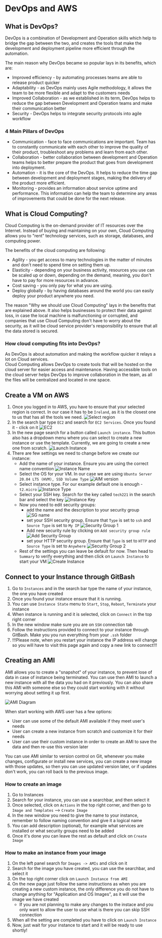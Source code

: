 # DevOps and AWS

## What is DevOps?

DevOps is a combination of Development and Operation skills which help to bridge the gap between the two, and creates the tools that make the development and deployment pipeline more efficient through the automation.

The main reason why DevOps became so popular lays in its benefits, which are:

* Improved efficiency - by automating processes teams are able to release product quicker
* Adaptability - as DevOps mainly uses Agile methodology, it allows the team to be more flexible and adapt to the customers needs
* Improved Collaboration - as we established in its term, DevOps helps to reduce the gap between Development and Operation teams and make their communication better
* Security - DevOps helps to integrate security protocols into agile workflow

### 4 Main Pillars of DevOps

* Communication - face to face communications are important. Team has to constantly communicate with each other to improve the quality of their product, troubleshoot any problems and learn from each other.
* Collaboration - better collaboration between development and Operation teams helps to better prepare the product that goes from development into deployment.
* Automation - it is the core of the DevOps. It helps to reduce the time gap between development and deployment stages, making the delivery of the product more efficient.
* Monitoring - provides an information about service uptime and performance. This information can help the team to determine any areas of improvements that could be done for the next release.



## What is Cloud Computing?

Cloud Computing is the on-demand provider of IT resources over the Internet. Instead of buying and maintaining on your own, Cloud Computing allows you to "rent" technology services, such as storage, databases, and computing power.

The benefits of the cloud computing are following:
* Agility - you get access to many technologies in the matter of minutes and don't need to spend time on setting them up.
* Elasticity - depending on your business activity, resources you use can be scaled up or down, depending on the demand, meaning, you don't have to pay for more resources in advance.
* Cost saving - you only pay for what you are using.
* Deploy globally - by having databases around the world you can easily deploy your product anywhere you need.

The reason "Why we should use Cloud Computing" lays in the benefits that are explained above. 
It also helps businesses to protect their data against loss, in case the local machine is malfunctioning or corrupted, and companies that use Cloud Computing don't have to worry about the security, as it will be cloud service provider's responsibility to ensure that all the data stored is secured.

### How cloud computing fits into DevOps?

As DevOps is about automation and making the workflow quicker it relays a lot on Cloud services.  
Cloud Computing allows DevOps to create tools that will be hosted on the cloud server for easier access and maintenance.
Having accessible tools on the cloud server helps DevOps to improve collaboration in the team, as all the files will be centralized and located in one space. 


## Create a VM on AWS

1. Once you logged in to AWS, you have to ensure that your selected region is correct. In our case it has to be `Ireland`, as it is the closest one to us that has all the tools we need.
   ![Select region](resources/aws_region.JPG)
2. In the search bar type `EC2` and search for `EC2 Services`. Once you found it - click on it
   ![EC2](resources/ec2_search.JPG)
3. In the new page search for a button called `Launch instance`. This button also has a dropdown menu where you can select to create a new instance or use the template. Currently, we are going to create a new one from scratch.
   ![Launch Instance](resources/launch_instance.JPG)
4. There are few settings we need to change before we create our instance:
   * Add the name of your instance. Ensure you are using the correct name convention
      ![Instance Name](resources/instance_name.JPG)
   * Select the OS for your VM. In our case we are using `Ubuntu Server 20.04 LTS (HVM), SSD Volume Type`
      ![AIM version](resources/vm_os_version.JPG)
   * Select instance type. For our example default one is enough - `t2.micro`
      ![Instance Type](resources/instance_type.JPG)
   * Select your SSH key. Search for the key called `tech221` in the search bar and select the key
      ![Instance Key](resources/instance_key.JPG)
   * Now you need to edit security groups:
      * add the name and the description to your security group
         ![SG name](resources/network_settings_name.JPG)
      * set your SSH security group. Ensure that `Type` is set to `ssh` and `Source Type` is set to `My IP`
         ![Security Group 1](resources/security_group_1.JPG)
      * Add new security rule by clicking on `Add security group rule`
         ![Add Security Group](resources/add_security_group.JPG)
      * set your HTTP security group. Ensure that `Type` is set to `HTTP` and `Source Type` is set to `Anywhere`
         ![Security Group 2](resources/security_group_2.JPG)
   * Rest of the settings you can leave be default for now. Then head to `Summary` to verify everything and then click on `Launch Instance` to start your VM
      ![Create Instance](resources/launch_created_instance.JPG)
   
## Connect to your Instance through GitBash

1. Go to `Instances` and in the search bar type the name of your instance, the one you have created
2. Once you found your instance ensure that it is running. 
3. You can use `Instance State` menu to `Start`, `Stop`, `Reboot`, `Terminate` your instance
4. When instance is running and it is selected, click on `Connect` in the top right corner
5. In the new window make sure you are on `SSH` connection tab
6. Follow the instructions provided to connect to your instance through GitBash. Make you you run everything from your `.ssh` folder
7. !!!Please note, when you restart your instance the IP address will change so you will have to visit this page again and copy a new link to connect!!!


## Creating an AMI
AMI allows you to create a "snapshot" of your instance, to prevent lose of data in case of instance being terminated. You can use then AMI to launch a new instance with all the data you had on it previously. You can also share this AMI with someone else so they could start working with it without worrying about setting it up first.

![AMI Diagram](resources/custom_ami_1.gif)

When start working with AWS user has a few options:
* User can use some of the default AMI available if they meet user's needs
* User can create a new instance from scratch and customize it for their needs
* User can use their custom instance in order to create an AMI to save the data and then re-use this version later

You can use AMI similar to version control on Git, whenever you make changes, configurate or install new services, you can create a new image with those updates, so then you can use updated version later, or if updates don't work, you can roll back to the previous image.


### How to create an image

1. Go to Instances
2. Search for your instance, you can use a searchbar, and then select it
3. Once selected, click on `Actions` in the top right corner, and then go to `Image and Templates` --> `Create Image`
4. In the new window you need to give the name to your instance, remember to follow naming convention and give it a logical name
5. You can add description (optional), for example what services are installed or what security groups need to be added
6. Once it's done you can leave the rest as default and click on `Create Image`

### How to make an instance from your image

1. On the left panel search for `Images -> AMIs` and click on it
2. Search for the image you have created, you can use the searchbar, and select it
3. On the top right corner click on `Launch Instance from AMI`
4. On the new page just follow the same instructions as when you are creating a new custom instance, the only difference you do not have to change anything for "Application and OS Images", as it will use the image we have created
   * If you are not planning to make any changes to the instace and you only want to allow the user to use what is there you can skip SSH connection
5. When all the setting are completed you have to click on `Launch Instance`
6. Now, just wait for your instance to start and it will be ready to use shortly!
